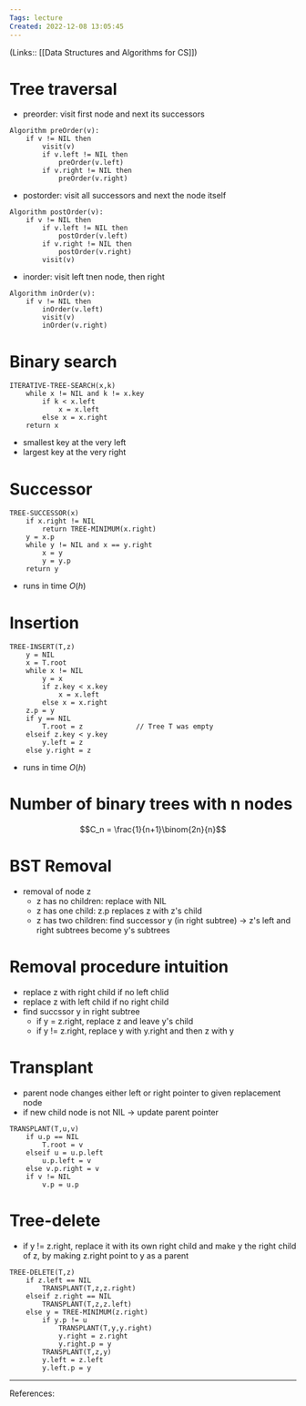```yaml
---
Tags: lecture
Created: 2022-12-08 13:05:45
---
```

(Links:: [[Data Structures and Algorithms for CS]])
# Tree traversal
- preorder: visit first node and next its successors
```
Algorithm preOrder(v):
	if v != NIL then 
		visit(v)
		if v.left != NIL then
			preOrder(v.left)
		if v.right != NIL then
			preOrder(v.right)
```
- postorder: visit all successors and next the node itself
```
Algorithm postOrder(v):
	if v != NIL then
		if v.left != NIL then 
			postOrder(v.left)
		if v.right != NIL then
			postOrder(v.right)
		visit(v)
```
- inorder: visit left tnen node, then right
```
Algorithm inOrder(v):
	if v != NIL then
		inOrder(v.left)
		visit(v)
		inOrder(v.right)
```
# Binary search
```
ITERATIVE-TREE-SEARCH(x,k)
	while x != NIL and k != x.key
		if k < x.left
			x = x.left
		else x = x.right
	return x
```
- smallest key at the very left
- largest key at the very right
# Successor
```
TREE-SUCCESSOR(x)
	if x.right != NIL
		return TREE-MINIMUM(x.right)
	y = x.p
	while y != NIL and x == y.right
		x = y
		y = y.p
	return y
```
- runs in time $O(h)$
# Insertion
```
TREE-INSERT(T,z)
	y = NIL
	x = T.root
	while x != NIL
		y = x
		if z.key < x.key
			x = x.left
		else x = x.right
	z.p = y
	if y == NIL
		T.root = z             // Tree T was empty
	elseif z.key < y.key
		y.left = z
	else y.right = z
```
- runs in time $O(h)$
# Number of binary trees with n nodes
$$C_n = \frac{1}{n+1}\binom{2n}{n}$$

# BST Removal
- removal of node z
	- z has no children: replace with NIL
	- z has one child: z.p replaces z with z's child
	- z has two children: find successor y (in right subtree) -> z's left and right subtrees become y's subtrees
# Removal procedure intuition
- replace z with right child if no left chlid
- replace z with left child if no right child
- find succssor y in right subtree
	- if y = z.right, replace z and leave y's child
	- if y != z.right, replace y with y.right and then z with y
# Transplant 
- parent node changes either left or right pointer to given replacement node
- if new child node is not NIL -> update parent pointer
```
TRANSPLANT(T,u,v)
	if u.p == NIL
		T.root = v
	elseif u = u.p.left
		u.p.left = v
	else v.p.right = v
	if v != NIL
		v.p = u.p
```
# Tree-delete 
- if y != z.right, replace it with its own right child and make y the right child of z, by making z.right point to y as a parent
```
TREE-DELETE(T,z)
	if z.left == NIL
		TRANSPLANT(T,z,z.right)
	elseif z.right == NIL
		TRANSPLANT(T,z,z.left)
	else y = TREE-MINIMUM(z.right)
		if y.p != u
			TRANSPLANT(T,y,y.right)
			y.right = z.right
			y.right.p = y
		TRANSPLANT(T,z,y)
		y.left = z.left
		y.left.p = y
```

---
References: